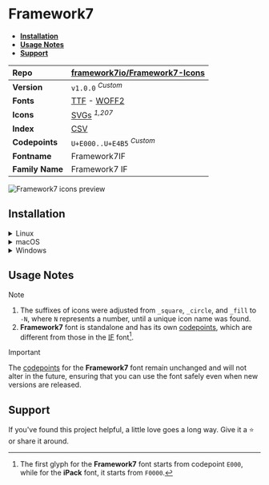 # Framework7

- [**Installation**](#installation)
- [**Usage Notes**](#usage-notes)
- [**Support**](#support)

| Repo            | [framework7io/Framework7-Icons](https://github.com/framework7io/Framework7-Icons)                                                                                                   |
| :-------------- | ----------------------------------------------------------------------------------------------------------------------------------------------------------------------------------- |
| **Version**     | `v1.0.0` <sup>_Custom_</sup>                                                                                                                                                        |
| **Fonts**       | [TTF](https://raw.githubusercontent.com/iconicFonts/if/main/fonts/TTF/Framework7.ttf) - [WOFF2](https://raw.githubusercontent.com/iconicFonts/if/main/fonts/WOFF2/Framework7.woff2) |
| **Icons**       | [SVGs](https://github.com/iconicFonts/if/tree/main/packs/Framework7/svgs) <sup>_1,207_</sup>                                                                                        |
| **Index**       | [CSV](https://github.com/iconicFonts/if/blob/main/indices/Framework7.csv)                                                                                                           |
| **Codepoints**  | `U+E000..U+E4B5` <sup>_Custom_</sup>                                                                                                                                                |
| **Fontname**    | Framework7IF                                                                                                                                                                        |
| **Family Name** | Framework7 IF                                                                                                                                                                       |

<picture>
  <source media="(prefers-color-scheme: dark)" srcset="https://raw.githubusercontent.com/iconicFonts/if/main/imgs/Framework7_dark.png">
  <img alt="Framework7 icons preview" src="https://raw.githubusercontent.com/iconicFonts/if/main/imgs/Framework7_light.png">
</picture>

## Installation

<details>

<summary>Linux</summary>

```sh
curl -o ~/.local/share/fonts/Framework7.ttf https://raw.githubusercontent.com/iconicFonts/if/main/fonts/TTF/Framework7.ttf
```

Refresh font cache:

```sh
fc-cache -f ~/.local/share/fonts
```

</details>

<details>

<summary>macOS</summary>

```sh
curl -o ~/Library/Fonts/Framework7.ttf https://raw.githubusercontent.com/iconicFonts/if/main/fonts/TTF/Framework7.ttf
```

</details>

<details>

<summary>Windows</summary>

```sh
curl -o C:\Windows\Fonts\Framework7.ttf https://raw.githubusercontent.com/iconicFonts/if/main/fonts/TTF/Framework7.ttf
```

</details>

## Usage Notes

> [!NOTE]
>
> 1. The suffixes of icons were adjusted from `_square`, `_circle`, and `_fill` to `-N`, where `N` represents a number, until a unique icon name was found.
> 2. **Framework7** font is standalone and has its own [codepoints](https://github.com/iconicFonts/if/blob/main/indices/Framework7.csv), which are different from those in the [IF](https://github.com/iconicFonts/if/blob/main/indices/if.csv) font[^1].

> [!IMPORTANT]  
> The [codepoints](https://github.com/iconicFonts/if/blob/main/indices/Framework7.csv) for the **Framework7** font remain unchanged and will not alter in the future, ensuring that you can use the font safely even when new versions are released.

## Support

If you've found this project helpful, a little love goes a long way. Give it a :star: or share it around.

[^1]: The first glyph for the **Framework7** font starts from codepoint `E000`, while for the **iPack** font, it starts from `F0000`.
